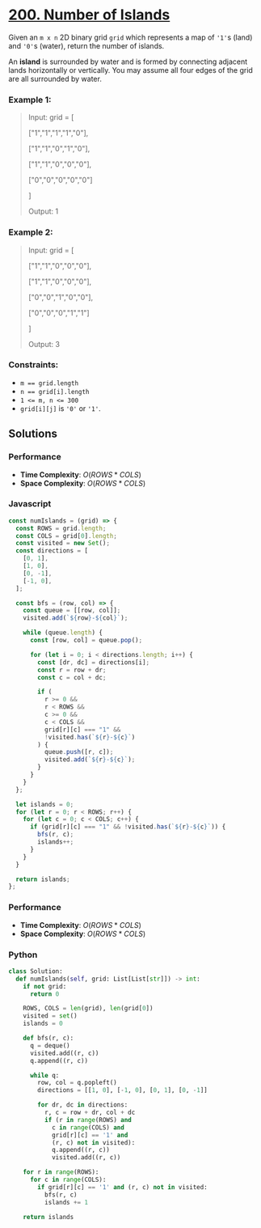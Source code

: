 # [200. Number of Islands](https://leetcode.com/problems/number-of-islands/description/)

Given an `m x n` 2D binary grid `grid` which represents a map of `'1'`s (land) and `'0'`s (water), return the number of islands.

An **island** is surrounded by water and is formed by connecting adjacent lands horizontally or vertically. You may assume all four edges of the grid are all surrounded by water.

### Example 1:

> Input: grid = [
>
> ["1","1","1","1","0"],
>
> ["1","1","0","1","0"],
>
> ["1","1","0","0","0"],
>
> ["0","0","0","0","0"]
>
> ]
>
> Output: 1

### Example 2:

> Input: grid = [
>
> ["1","1","0","0","0"],
>
> ["1","1","0","0","0"],
>
> ["0","0","1","0","0"],
>
> ["0","0","0","1","1"]
>
> ]
>
> Output: 3

### Constraints:

- `m == grid.length`
- `n == grid[i].length`
- `1 <= m, n <= 300`
- `grid[i][j]` is `'0'` or `'1'`.

## Solutions

### Performance

- **Time Complexity**: $O(ROWS * COLS)$
- **Space Complexity**: $O(ROWS * COLS)$

### Javascript

```javascript
const numIslands = (grid) => {
  const ROWS = grid.length;
  const COLS = grid[0].length;
  const visited = new Set();
  const directions = [
    [0, 1],
    [1, 0],
    [0, -1],
    [-1, 0],
  ];

  const bfs = (row, col) => {
    const queue = [[row, col]];
    visited.add(`${row}-${col}`);

    while (queue.length) {
      const [row, col] = queue.pop();

      for (let i = 0; i < directions.length; i++) {
        const [dr, dc] = directions[i];
        const r = row + dr;
        const c = col + dc;

        if (
          r >= 0 &&
          r < ROWS &&
          c >= 0 &&
          c < COLS &&
          grid[r][c] === "1" &&
          !visited.has(`${r}-${c}`)
        ) {
          queue.push([r, c]);
          visited.add(`${r}-${c}`);
        }
      }
    }
  };

  let islands = 0;
  for (let r = 0; r < ROWS; r++) {
    for (let c = 0; c < COLS; c++) {
      if (grid[r][c] === "1" && !visited.has(`${r}-${c}`)) {
        bfs(r, c);
        islands++;
      }
    }
  }

  return islands;
};
```

### Performance

- **Time Complexity**: $O(ROWS * COLS)$
- **Space Complexity**: $O(ROWS * COLS)$

### Python

```python
class Solution:
  def numIslands(self, grid: List[List[str]]) -> int:
    if not grid:
      return 0

    ROWS, COLS = len(grid), len(grid[0])
    visited = set()
    islands = 0

    def bfs(r, c):
      q = deque()
      visited.add((r, c))
      q.append((r, c))

      while q:
        row, col = q.popleft()
        directions = [[1, 0], [-1, 0], [0, 1], [0, -1]]

        for dr, dc in directions:
          r, c = row + dr, col + dc
          if (r in range(ROWS) and
            c in range(COLS) and
            grid[r][c] == '1' and
            (r, c) not in visited):
            q.append((r, c))
            visited.add((r, c))

    for r in range(ROWS):
      for c in range(COLS):
        if grid[r][c] == '1' and (r, c) not in visited:
          bfs(r, c)
          islands += 1

    return islands
```
